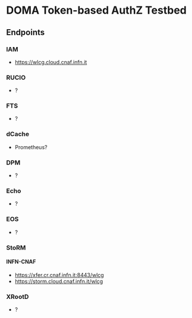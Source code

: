 # DOMA Token-based AuthZ Testbed 

## Endpoints

###  IAM

- https://wlcg.cloud.cnaf.infn.it

### RUCIO

- ?

### FTS

- ?

### dCache

- Prometheus?

### DPM

- ?

### Echo

- ?

### EOS

- ?

### StoRM

#### INFN-CNAF

-  https://xfer.cr.cnaf.infn.it:8443/wlcg
-  https://storm.cloud.cnaf.infn.it/wlcg
  
### XRootD

- ?